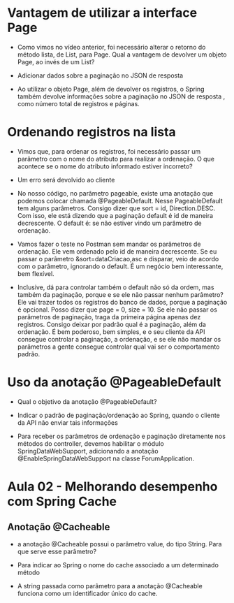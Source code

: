 <h1>Vantagem de utilizar a interface Page</h1>

* Como vimos no vídeo anterior, foi necessário alterar o retorno do método lista, de List<Topico>, para Page<Topico>. Qual a vantagem de devolver um objeto Page, ao invés de um List?

* Adicionar dados sobre a paginação no JSON de resposta


* Ao utilizar o objeto Page, além de devolver os registros, o Spring também devolve informações sobre a paginação no JSON de resposta , como número total de registros e páginas.

<h1>Ordenando registros na lista</h1>

* Vimos que, para ordenar os registros, foi necessário passar um parâmetro com o nome do atributo para realizar a ordenação. O que acontece se o nome do atributo informado estiver incorreto?

* Um erro será devolvido ao cliente

* No nosso código, no parâmetro pageable, existe uma anotação que podemos colocar chamada @PageableDefault. Nesse PageableDefault tem alguns parâmetros. Consigo dizer que sort = id, Direction.DESC. Com isso, ele está dizendo que a paginação default é id de maneira decrescente. O default é: se não estiver vindo um parâmetro de ordenação.

* Vamos fazer o teste no Postman sem mandar os parâmetros de ordenação. Ele vem ordenado pelo id de maneira decrescente. Se eu passar o parâmetro &sort=dataCriacao,asc e disparar, veio de acordo com o parâmetro, ignorando o default. É um negócio bem interessante, bem flexível.

* Inclusive, dá para controlar também o default não só da ordem, mas também da paginação, porque e se ele não passar nenhum parâmetro? Ele vai trazer todos os registros do banco de dados, porque a paginação é opcional. Posso dizer que page = 0, size = 10. Se ele não passar os parâmetros de paginação, traga da primeira página apenas dez registros. Consigo deixar por padrão qual é a paginação, além da ordenação. É bem poderoso, bem simples, e o seu cliente da API consegue controlar a paginação, a ordenação, e se ele não mandar os parâmetros a gente consegue controlar qual vai ser o comportamento padrão.

<h1>Uso da anotação @PageableDefault</h1>

* Qual o objetivo da anotação @PageableDefault?

* Indicar o padrão de paginação/ordenação ao Spring, quando o cliente da API não enviar tais informações

* Para receber os parâmetros de ordenação e paginação diretamente nos métodos do controller, devemos habilitar o módulo SpringDataWebSupport, adicionando a anotação @EnableSpringDataWebSupport na classe ForumApplication.

<h1>Aula 02 - Melhorando desempenho com Spring Cache</h1>

<h2>Anotação @Cacheable</h2>

* a anotação @Cacheable possui o parâmetro value, do tipo String. Para que serve esse parâmetro?

* Para indicar ao Spring o nome do cache associado a um determinado método

* A string passada como parâmetro para a anotação @Cacheable funciona como um identificador único do cache.
